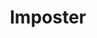 ---
abv: 6.0%
alt:
availability: Keg
bitterness: 
description: Imposter is a interesting beer as the color does not match the flavor. We are calling it a Golden Stout with flavors of coffee, chocolate, and a touch of vanilla. After fermentation we added whole coffee beans from Villani's Bakery to add a complex coffee flavor and aroma.
gravity: 
hops: 
ibu: 14
img: imposter.jpg
layout: beer
malt: 
modal-id: imposter
title: Imposter
on-tap: nope
sourness: 
style: Golden Stout
---